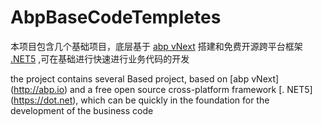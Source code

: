 # AbpBaseCodeTempletes

本项目包含几个基础项目，底层基于 [abp vNext](http://abp.io) 搭建和免费开源跨平台框架 [.NET5](https://dot.net) ,可在基础进行快速进行业务代码的开发

the project contains several Based project,  based on [abp vNext] (http://abp.io)  and a free open source cross-platform framework [. NET5] (https://dot.net), which can be quickly in the foundation for the development of the business code
